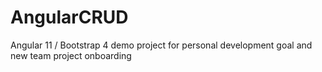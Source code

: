 # AngularCRUD
Angular 11 / Bootstrap 4 demo project for personal development goal and new team project onboarding
